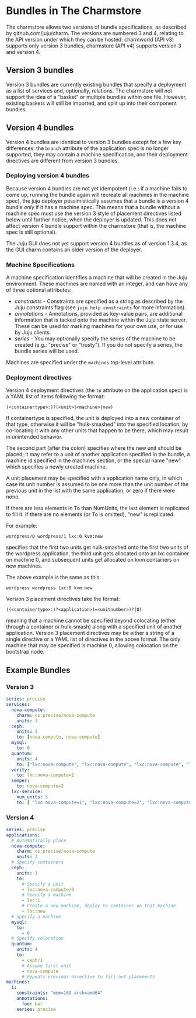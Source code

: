 # Bundles in The Charmstore

The charmstore allows two versions of bundle specifications, as described by
github.com/juju/charm.  The versions are numbered 3 and 4, relating to the API
version under which they can be hosted: charmworld (API v3) supports only
version 3 bundles, charmstore (API v4) supports version 3 and version 4.

## Version 3 bundles

Version 3 bundles are currently existing bundles that specify a deployment as a
list of services and, optionally, relations.  The charmstore will not support
the idea of a "basket" or multiple bundles within one file.  However, existing
baskets will still be imported, and split up into their component bundles.

## Version 4 bundles

Version 4 bundles are identical to version 3 bundles except for a few key
differences: the `branch` attribute of the application spec is no longer supported,
they may contain a machine specification, and their deployment directives are
different from version 3 bundles.

### Deploying version 4 bundles

Because version 4 bundles are not yet idempotent (i.e.: if a machine fails to
come up, running the bundle again will recreate all machines in the machine
spec), the juju deployer pessimistically assumes that a bundle is a version 4
bundle *only* if it has a machine spec.  This means that a bundle without a
machine spec must use the version 3 style of placement directives listed below
until further notice, when the deployer is updated.  This does not affect
version 4 bundle support within the charmstore (that is, the machine spec is
still optional).

The Juju GUI does not yet support version 4 bundles as of version 1.3.4, as the
GUI charm contains an older version of the deployer.

### Machine Specifications

A machine specification identifies a machine that will be created in the Juju
environment.  These machines are named with an integer, and can have any of
three optional attributes:

* *constraints* - Constraints are specified as a string as described by the Juju
  constraints flag (see `juju help constraints` for more information).
* *annotations* - Annotations, provided as key-value pairs, are additional
  information that is tacked onto the machine within the Juju state server.
  These can be used for marking machines for your own use, or for use by Juju
  clients.
* *series* - You may optionally specify the series of the machine to be created
  (e.g.: "precise" or "trusty").  If you do not specify a series, the bundle
  series will be used.

Machines are specified under the `machines` top-level attribute.

### Deployment directives

Version 4 deployment directives (the `to` attribute on the application spec) is a
YAML list of items following the format:

    (<containertype>:)?(<unit>|<machine>|new)

If containertype is specified, the unit is deployed into a new container of that
type, otherwise it will be "hulk-smashed" into the specified location, by
co-locating it with any other units that happen to be there, which may result in
unintended behavior.

The second part (after the colon) specifies where the new unit should be placed;
it may refer to a unit of another application specified in the bundle, a machine
id specified in the machines section, or the special name "new" which specifies
a newly created machine.

A unit placement may be specified with a application name only, in which case its
unit number is assumed to be one more than the unit number of the previous unit
in the list with the same application, or zero if there were none.

If there are less elements in To than NumUnits, the last element is replicated
to fill it. If there are no elements (or To is omitted), "new" is replicated.

For example:

    wordpress/0 wordpress/1 lxc:0 kvm:new

specifies that the first two units get hulk-smashed onto the first two units of
the wordpress application, the third unit gets allocated onto an lxc container on
machine 0, and subsequent units get allocated on kvm containers on new machines.

The above example is the same as this:

    wordpress wordpress lxc:0 kvm:new

Version 3 placement directives take the format:

    ((<containertype>:)?<application>(=<unitnumber>)?|0)

meaning that a machine cannot be specified beyond colocating (either through a
container or hulk-smash) along with a specified unit of another application.
Version 3 placement directives may be either a string of a single directive or a
YAML list of directives in the above format.  The only machine that may be
specified is machine 0, allowing colocation on the bootstrap node.

## Example Bundles

### Version 3

```yaml
series: precise
services:
  nova-compute:
    charm: cs:precise/nova-compute
    units: 3
  ceph:
    units: 3
    to: [nova-compute, nova-compute]
  mysql:
    to: 0
  quantum:
    units: 4
    to: ["lxc:nova-compute", "lxc:nova-compute", "lxc:nova-compute", "lxc:nova-compute"]
  verity:
    to: lxc:nova-compute=2
  semper:
    to: nova-compute=2
  lxc-service:
    num_units: 5
    to: [ "lxc:nova-compute=1", "lxc:nova-compute=2", "lxc:nova-compute=0", "lxc:nova-compute=0", "lxc:nova-compute=2" ]
```

### Version 4

```yaml
series: precise
applications:
  # Automatically place
  nova-compute:
    charm: cs:precise/nova-compute
    units: 3
  # Specify containers
  ceph:
    units: 3
    to:
      # Specify a unit
      - lxc:nova-compute/0
      # Specify a machine
      - lxc:1
      # Create a new machine, deploy to container on that machine.
      - lxc:new
  # Specify a machine
  mysql:
    to:
      - 0
  # Specify colocation
  quantum:
    units: 4
    to:
      - ceph/1
      # Assume first unit
      - nova-compute
      # Repeats previous directive to fill out placements
machines:
  1:
    constraints: "mem=16G arch=amd64"
    annotations:
      foo: bar
    series: precise
```
